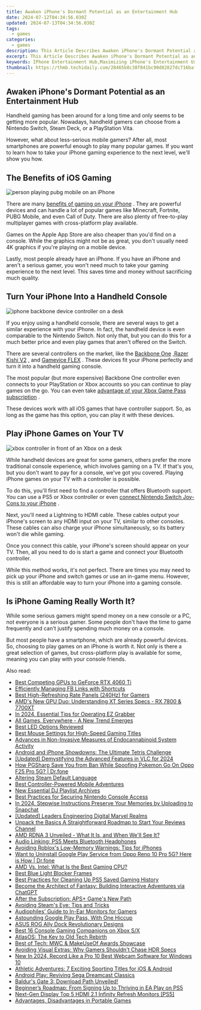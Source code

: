 ```yaml
---
title: Awaken iPhone's Dormant Potential as an Entertainment Hub
date: 2024-07-12T04:34:56.030Z
updated: 2024-07-13T04:34:56.030Z
tags:
  - games
categories:
  - games
description: This Article Describes Awaken iPhone's Dormant Potential as an Entertainment Hub
excerpt: This Article Describes Awaken iPhone's Dormant Potential as an Entertainment Hub
keywords: IPhone Entertainment Hub,Maximizing iPhone's Entertainment Usage,Enhance iPhone For Entertainment,Unlocking iPhone Entertainment Features,Entertainment-Focused iPhone Tips & Tricks,IPhone as Entertainment Device,Revitalize iPhone's Entertainment Appeal
thumbnail: https://thmb.techidaily.com/28465b8c38f841bc90d82827dc716baf4b925631d4d6cc6877470968ff1a65ec.jpg
---
```


## Awaken iPhone's Dormant Potential as an Entertainment Hub

 Handheld gaming has been around for a long time and only seems to be getting more popular. Nowadays, handheld gamers can choose from a Nintendo Switch, Steam Deck, or a PlayStation Vita.

 However, what about less-serious mobile gamers? After all, most smartphones are powerful enough to play many popular games. If you want to learn how to take your iPhone gaming experience to the next level, we'll show you how.

## The Benefits of iOS Gaming

![person playing pubg mobile on an iPhone](https://static1.makeuseofimages.com/wordpress/wp-content/uploads/2023/08/iphone-gameplay.jpg)

 There are many [benefits of gaming on your iPhone](https://www.makeuseof.com/reasons-to-game-on-iphone-pro-max/) . They are powerful devices and can handle a lot of popular games like Minecraft, Fortnite, PUBG Mobile, and even Call of Duty. There are also plenty of free-to-play multiplayer games with cross-platform play available.

 Games on the Apple App Store are also cheaper than you'd find on a console. While the graphics might not be as great, you don't usually need 4K graphics if you're playing on a mobile device.

 Lastly, most people already have an iPhone. If you have an iPhone and aren't a serious gamer, you won't need much to take your gaming experience to the next level. This saves time and money without sacrificing much quality.

## Turn Your iPhone Into a Handheld Console

![iphone backbone device controller on a desk](https://static1.makeuseofimages.com/wordpress/wp-content/uploads/2023/08/iphone-backbone-device-controller.jpg)

 If you enjoy using a handheld console, there are several ways to get a similar experience with your iPhone. In fact, the handheld device is even comparable to the Nintendo Switch. Not only that, but you can do this for a much better price and even play games that aren't offered on the Switch.

 There are several controllers on the market, like the [Backbone One](https://playbackbone.com/products/backbone-one/) ,[Razer Kishi V2](https://www.amazon.com/Razer-Mobile-Gaming-Controller-iPhone-Smartphone/dp/B0B16PJ31L/?tag=muo-v2-17ctmns-20&ascsubtag=UUmuoUeUpU2028571&asc%5Frefurl=https%3A%2F%2Fwww.makeuseof.com%2Fhow-to-turn-iphone-into-gaming-console%2F&asc%5Fcampaign=Evergreen) , and [Gamevice FLEX](https://gamevice.com/products/flex-for-iphone) . These devices fit your iPhone perfectly and turn it into a handheld gaming console.

 The most popular (but more expensive) Backbone One controller even connects to your PlayStation or Xbox accounts so you can continue to play games on the go. You can even take [advantage of your Xbox Game Pass subscription](https://www.makeuseof.com/reasons-to-get-xbox-game-pass/) .

 These devices work with all iOS games that have controller support. So, as long as the game has this option, you can play it with these devices.

## Play iPhone Games on Your TV

![xbox controller in front of an Xbox on a desk](https://static1.makeuseofimages.com/wordpress/wp-content/uploads/2023/08/xbox-controller.jpg)

 While handheld devices are great for some gamers, others prefer the more traditional console experience, which involves gaming on a TV. If that's you, but you don't want to pay for a console, we've got you covered. Playing iPhone games on your TV with a controller is possible.

 To do this, you'll first need to find a controller that offers Bluetooth support. You can use a PS5 or Xbox controller or even [connect Nintendo Switch Joy-Cons to your iPhone](https://www.makeuseof.com/how-to-connect-joy-cons-to-iphone/) .

 Next, you'll need a Lightning to HDMI cable. These cables output your iPhone's screen to any HDMI input on your TV, similar to other consoles. These cables can also charge your iPhone simultaneously, so its battery won't die while gaming.

 Once you connect this cable, your iPhone's screen should appear on your TV. Then, all you need to do is start a game and connect your Bluetooth controller.

 While this method works, it's not perfect. There are times you may need to pick up your iPhone and switch games or use an in-game menu. However, this is still an affordable way to turn your iPhone into a gaming console.

## Is iPhone Gaming Really Worth It?

 While some serious gamers might spend money on a new console or a PC, not everyone is a serious gamer. Some people don't have the time to game frequently and can't justify spending much money on a console.

 But most people have a smartphone, which are already powerful devices. So, choosing to play games on an iPhone is worth it. Not only is there a great selection of games, but cross-platform play is available for some, meaning you can play with your console friends.


<ins class="adsbygoogle"
     style="display:block"
     data-ad-format="autorelaxed"
     data-ad-client="ca-pub-7571918770474297"
     data-ad-slot="1223367746"></ins>



<ins class="adsbygoogle"
     style="display:block"
     data-ad-client="ca-pub-7571918770474297"
     data-ad-slot="8358498916"
     data-ad-format="auto"
     data-full-width-responsive="true"></ins>

<span class="atpl-alsoreadstyle">Also read:</span>
<div><ul>
<li><a href="https://games-able.techidaily.com/best-competing-gpus-to-geforce-rtx-4060-ti/"><u>Best Competing GPUs to GeForce RTX 4060 Ti</u></a></li>
<li><a href="https://facebook.techidaily.com/efficiently-managing-fb-links-with-shortcuts/"><u>Efficiently Managing FB Links with Shortcuts</u></a></li>
<li><a href="https://games-able.techidaily.com/best-high-refreshing-rate-panels-240hz-for-gamers/"><u>Best High-Refreshing Rate Panels (240Hz) for Gamers</u></a></li>
<li><a href="https://games-able.techidaily.com/amds-new-gpu-duo-understanding-xt-series-specs-rx-7800-and-7700xt/"><u>AMD's New GPU Duo: Understanding XT Series Specs - RX 7800 & 7700XT</u></a></li>
<li><a href="https://video-capture.techidaily.com/in-2024-essential-tips-for-operating-ez-grabber/"><u>In 2024, Essential Tips for Operating EZ Grabber</u></a></li>
<li><a href="https://games-able.techidaily.com/all-games-everywhere-a-new-trend-emerges/"><u>All Games, Everywhere - A New Trend Emerges</u></a></li>
<li><a href="https://games-able.techidaily.com/best-led-options-reviewed/"><u>Best LED Options Reviewed</u></a></li>
<li><a href="https://games-able.techidaily.com/best-mouse-settings-for-high-speed-gaming-titles/"><u>Best Mouse Settings for High-Speed Gaming Titles</u></a></li>
<li><a href="https://games-able.techidaily.com/advances-in-non-invasive-measures-of-endocannabinoid-system-activity/"><u>Advances in Non-Invasive Measures of Endocannabinoid System Activity</u></a></li>
<li><a href="https://games-able.techidaily.com/android-and-iphone-showdowns-the-ultimate-tetris-challenge/"><u>Android and iPhone Showdowns: The Ultimate Tetris Challenge</u></a></li>
<li><a href="https://screen-capture.techidaily.com/updated-demystifying-the-advanced-features-in-vlc-for-2024/"><u>[Updated] Demystifying the Advanced Features in VLC for 2024</u></a></li>
<li><a href="https://android-pokemon-go.techidaily.com/how-pgsharp-save-you-from-ban-while-spoofing-pokemon-go-on-oppo-f25-pro-5g-drfone-by-drfone-virtual-android/"><u>How PGSharp Save You from Ban While Spoofing Pokemon Go On Oppo F25 Pro 5G? | Dr.fone</u></a></li>
<li><a href="https://games-able.techidaily.com/altering-steam-default-language/"><u>Altering Steam Default Language</u></a></li>
<li><a href="https://games-able.techidaily.com/best-controller-powered-mobile-adventures/"><u>Best Controller-Powered Mobile Adventures</u></a></li>
<li><a href="https://audio-editing.techidaily.com/new-essential-dj-playlist-archives/"><u>New Essential DJ Playlist Archives</u></a></li>
<li><a href="https://games-able.techidaily.com/best-practices-for-securing-nintendo-console-access/"><u>Best Practices for Securing Nintendo Console Access</u></a></li>
<li><a href="https://snapchat-videos.techidaily.com/in-2024-stepwise-instructions-preserve-your-memories-by-uploading-to-snapchat/"><u>In 2024, Stepwise Instructions  Preserve Your Memories by Uploading to Snapchat</u></a></li>
<li><a href="https://facebook-record-videos.techidaily.com/updated-leaders-engineering-digital-marvel-realms/"><u>[Updated] Leaders Engineering Digital Marvel Realms</u></a></li>
<li><a href="https://extra-hints.techidaily.com/unpack-the-basics-a-straightforward-roadmap-to-start-your-reviews-channel/"><u>Unpack the Basics  A Straightforward Roadmap to Start Your Reviews Channel</u></a></li>
<li><a href="https://games-able.techidaily.com/amd-rdna-3-unveiled-what-it-is-and-when-well-see-it/"><u>AMD RDNA 3 Unveiled - What It Is, and When We'll See It?</u></a></li>
<li><a href="https://games-able.techidaily.com/audio-linking-ps5-meets-bluetooth-headphones/"><u>Audio Linking: PS5 Meets Bluetooth Headphones</u></a></li>
<li><a href="https://games-able.techidaily.com/avoiding-robloxs-low-memory-warnings-tips-for-iphones/"><u>Avoiding Roblox's Low-Memory Warnings: Tips for iPhones</u></a></li>
<li><a href="https://howto.techidaily.com/want-to-uninstall-google-play-service-from-oppo-reno-10-pro-5g-here-is-how-drfone-by-drfone-fix-android-problems-fix-android-problems/"><u>Want to Uninstall Google Play Service from Oppo Reno 10 Pro 5G? Here is How | Dr.fone</u></a></li>
<li><a href="https://games-able.techidaily.com/amd-vs-intel-what-is-the-best-gaming-cpu/"><u>AMD Vs. Intel: What Is the Best Gaming CPU?</u></a></li>
<li><a href="https://games-able.techidaily.com/best-blue-light-blocker-frames/"><u>Best Blue Light Blocker Frames</u></a></li>
<li><a href="https://games-able.techidaily.com/best-practices-for-cleaning-up-ps5-saved-gaming-history/"><u>Best Practices for Cleaning Up PS5 Saved Gaming History</u></a></li>
<li><a href="https://games-able.techidaily.com/become-the-architect-of-fantasy-building-interactive-adventures-via-chatgpt/"><u>Become the Architect of Fantasy: Building Interactive Adventures via ChatGPT</u></a></li>
<li><a href="https://games-able.techidaily.com/after-the-subscription-apsplus-games-new-path/"><u>After the Subscription: APS+ Game's New Path</u></a></li>
<li><a href="https://games-able.techidaily.com/avoiding-steams-eye-tips-and-tricks/"><u>Avoiding Steam's Eye: Tips and Tricks</u></a></li>
<li><a href="https://games-able.techidaily.com/audiophiles-guide-to-in-ear-monitors-for-gamers/"><u>Audiophiles' Guide to In-Ear Monitors for Gamers</u></a></li>
<li><a href="https://games-able.techidaily.com/astounding-google-play-pass-with-one-hiccup/"><u>Astounding Google Play Pass, With One Hiccup</u></a></li>
<li><a href="https://games-able.techidaily.com/asus-rog-ally-dock-revolutionary-designs/"><u>ASUS ROG Ally Dock Revolutionary Designs</u></a></li>
<li><a href="https://games-able.techidaily.com/best-16-console-gaming-companions-on-xbox-sx/"><u>Best 16 Console Gaming Companions on Xbox S/X</u></a></li>
<li><a href="https://games-able.techidaily.com/atlasos-the-key-to-old-tech-rebirth/"><u>AtlasOS: The Key to Old Tech Rebirth</u></a></li>
<li><a href="https://games-able.techidaily.com/best-of-tech-mwc-and-makeuseof-awards-showcase/"><u>Best of Tech: MWC & MakeUseOf Awards Showcase</u></a></li>
<li><a href="https://games-able.techidaily.com/avoiding-visual-extras-why-gamers-shouldnt-chase-hdr-specs/"><u>Avoiding Visual Extras: Why Gamers Shouldn't Chase HDR Specs</u></a></li>
<li><a href="https://video-content-creator.techidaily.com/new-in-2024-record-like-a-pro-10-best-webcam-software-for-windows-10/"><u>New In 2024, Record Like a Pro 10 Best Webcam Software for Windows 10</u></a></li>
<li><a href="https://games-able.techidaily.com/athletic-adventures-7-exciting-sporting-titles-for-ios-and-android/"><u>Athletic Adventures: 7 Exciting Sporting Titles for iOS & Android</u></a></li>
<li><a href="https://games-able.techidaily.com/android-play-reviving-sega-dreamcast-classics/"><u>Android Play: Reviving Sega Dreamcast Classics</u></a></li>
<li><a href="https://games-able.techidaily.com/baldurs-gate-3-download-path-unveiled/"><u>Baldur's Gate 3: Download Path Unveiled!</u></a></li>
<li><a href="https://games-able.techidaily.com/beginners-roadmap-from-signing-up-to-thriving-in-ea-play-on-ps5/"><u>Beginner’s Roadmap: From Signing Up to Thriving in EA Play on PS5</u></a></li>
<li><a href="https://screen-activity-recording.techidaily.com/next-gen-display-top-5-hdmi-21-infinity-refresh-monitors-ps5/"><u>Next-Gen Display  Top 5 HDMI 2.1 Infinity Refresh Monitors [PS5]</u></a></li>
<li><a href="https://games-able.techidaily.com/advantages-disadvantages-in-portable-games/"><u>Advantages, Disadvantages in Portable Games</u></a></li>
</ul></div>
